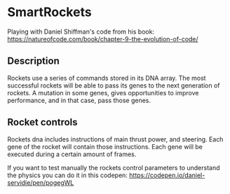 # SmartRockets
Playing with Daniel Shiffman's code from his book: https://natureofcode.com/book/chapter-9-the-evolution-of-code/

## Description
Rockets use a series of commands stored in its DNA array. The most successful rockets will be able to pass its genes to the next generation of rockets. A mutation in some genes, gives opportunities to improve performance, and in that case, pass those genes.

## Rocket controls
Rockets dna includes instructions of main thrust power, and steering. Each gene of the rocket will contain those instructions. Each gene will be executed during a certain amount of frames.

If you want to test manually the rockets control parameters to understand the physics you can do it in this codepen:
https://codepen.io/daniel-servidie/pen/pogegWL



